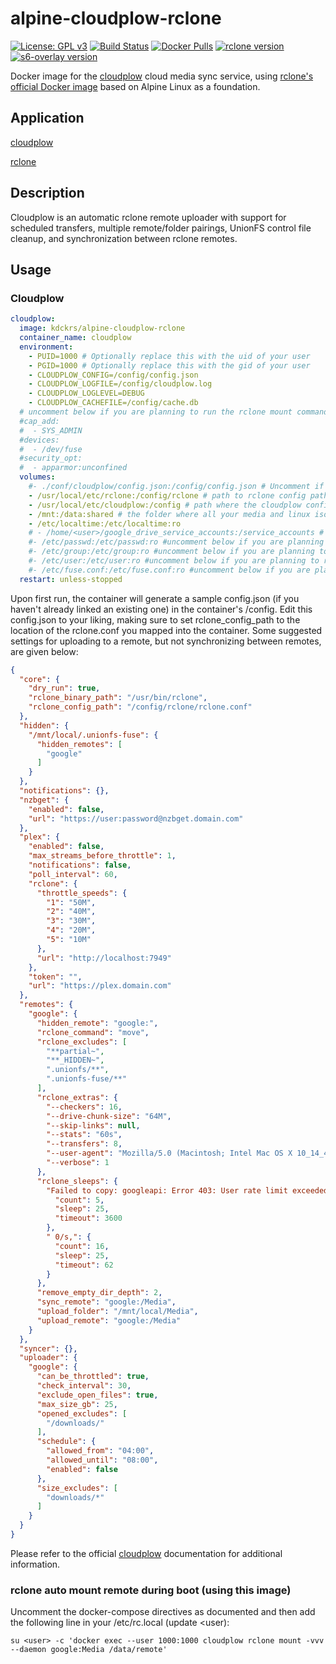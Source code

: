 # alpine-cloudplow-rclone

[![License: GPL v3](https://img.shields.io/badge/License-GPL%203-blue.svg?style=flat-square)](https://github.com/kdckrs/alpine-cloudplow-rclone/blob/main/LICENSE)
[![Build Status](https://github.com/kdckrs/alpine-cloudplow-rclone/workflows/Build/badge.svg)](https://github.com/kdckrs/alpine-cloudplow-rclone/actions)
[![Docker Pulls](https://img.shields.io/docker/pulls/kdckrs/alpine-cloudplow-rclone)](https://hub.docker.com/r/kdckrs/alpine-cloudplow-rclone)
[![rclone version](https://img.shields.io/github/v/release/rclone/rclone?label=rclone%20version)](https://hub.docker.com/r/rclone/rclone)
[![s6-overlay version](https://img.shields.io/github/v/release/just-containers/s6-overlay?label=s6-overlay%20version)](https://github.com/just-containers/s6-overlay)

Docker image for the [cloudplow](https://github.com/l3uddz/cloudplow) cloud media sync service, using [rclone's official Docker image](https://hub.docker.com/r/rclone/rclone) based on Alpine Linux as a foundation.

## Application

[cloudplow](https://github.com/l3uddz/cloudplow)

[rclone](https://github.com/rclone/rclone)

## Description

Cloudplow is an automatic rclone remote uploader with support for scheduled transfers, multiple remote/folder pairings, UnionFS control file cleanup, and synchronization between rclone remotes.

## Usage

### Cloudplow

```yaml
cloudplow:
  image: kdckrs/alpine-cloudplow-rclone
  container_name: cloudplow
  environment:
    - PUID=1000 # Optionally replace this with the uid of your user
    - PGID=1000 # Optionally replace this with the gid of your user
    - CLOUDPLOW_CONFIG=/config/config.json
    - CLOUDPLOW_LOGFILE=/config/cloudplow.log
    - CLOUDPLOW_LOGLEVEL=DEBUG
    - CLOUDPLOW_CACHEFILE=/config/cache.db
  # uncomment below if you are planning to run the rclone mount command using this container
  #cap_add: 
  #  - SYS_ADMIN
  #devices:
  #  - /dev/fuse
  #security_opt:
  #  - apparmor:unconfined
  volumes:
    #- ./conf/cloudplow/config.json:/config/config.json # Uncomment if you have a local cloudplow config ready
    - /usr/local/etc/rclone:/config/rclone # path to rclone config path, can be /home/<user>/.config/rclone if already installed
    - /usr/local/etc/cloudplow:/config # path where the cloudplow config will be stored 
    - /mnt:/data:shared # the folder where all your media and linux iso's are stored ;)
    - /etc/localtime:/etc/localtime:ro
    # - /home/<user>/google_drive_service_accounts:/service_accounts # optionally if you are using Google drive service accounts
    #- /etc/passwd:/etc/passwd:ro #uncomment below if you are planning to run the rclone mount command using this container
    #- /etc/group:/etc/group:ro #uncomment below if you are planning to run the rclone mount command using this container
    #- /etc/user:/etc/user:ro #uncomment below if you are planning to run the rclone mount command using this container
    #- /etc/fuse.conf:/etc/fuse.conf:ro #uncomment below if you are planning to run the rclone mount command using this container
  restart: unless-stopped
```

Upon first run, the container will generate a sample config.json (if you haven't already linked an existing one) in the container's /config. Edit this config.json to your liking, making sure to set rclone_config_path to the location of the rclone.conf you mapped into the container. Some suggested settings for uploading to a remote, but not synchronizing between remotes, are given below:

```json
{
  "core": {
    "dry_run": true,
    "rclone_binary_path": "/usr/bin/rclone",
    "rclone_config_path": "/config/rclone/rclone.conf"
  },
  "hidden": {
    "/mnt/local/.unionfs-fuse": {
      "hidden_remotes": [
        "google"
      ]
    }
  },
  "notifications": {},
  "nzbget": {
    "enabled": false,
    "url": "https://user:password@nzbget.domain.com"
  },
  "plex": {
    "enabled": false,
    "max_streams_before_throttle": 1,
    "notifications": false,
    "poll_interval": 60,
    "rclone": {
      "throttle_speeds": {
        "1": "50M",
        "2": "40M",
        "3": "30M",
        "4": "20M",
        "5": "10M"
      },
      "url": "http://localhost:7949"
    },
    "token": "",
    "url": "https://plex.domain.com"
  },
  "remotes": {
    "google": {
      "hidden_remote": "google:",
      "rclone_command": "move",
      "rclone_excludes": [
        "**partial~",
        "**_HIDDEN~",
        ".unionfs/**",
        ".unionfs-fuse/**"
      ],
      "rclone_extras": {
        "--checkers": 16,
        "--drive-chunk-size": "64M",
        "--skip-links": null,
        "--stats": "60s",
        "--transfers": 8,
        "--user-agent": "Mozilla/5.0 (Macintosh; Intel Mac OS X 10_14_4) AppleWebKit/537.36 (KHTML, like Gecko) Chrome/74.0.3729.131 Safari/537.36",
        "--verbose": 1
      },
      "rclone_sleeps": {
        "Failed to copy: googleapi: Error 403: User rate limit exceeded": {
          "count": 5,
          "sleep": 25,
          "timeout": 3600
        },
        " 0/s,": {
          "count": 16,
          "sleep": 25,
          "timeout": 62
        }
      },
      "remove_empty_dir_depth": 2,
      "sync_remote": "google:/Media",
      "upload_folder": "/mnt/local/Media",
      "upload_remote": "google:/Media"
    }
  },
  "syncer": {},
  "uploader": {
    "google": {
      "can_be_throttled": true,
      "check_interval": 30,
      "exclude_open_files": true,
      "max_size_gb": 25,
      "opened_excludes": [
        "/downloads/"
      ],
      "schedule": {
        "allowed_from": "04:00",
        "allowed_until": "08:00",
        "enabled": false
      },
      "size_excludes": [
        "downloads/*"
      ]
    }
  }
}
```

Please refer to the official [cloudplow](https://github.com/l3uddz/cloudplow) documentation for additional information.

### rclone auto mount remote during boot (using this image)

Uncomment the docker-compose directives as documented and then add the following line in your /etc/rc.local (update <user):
```
su <user> -c 'docker exec --user 1000:1000 cloudplow rclone mount -vvv --daemon google:Media /data/remote'
```